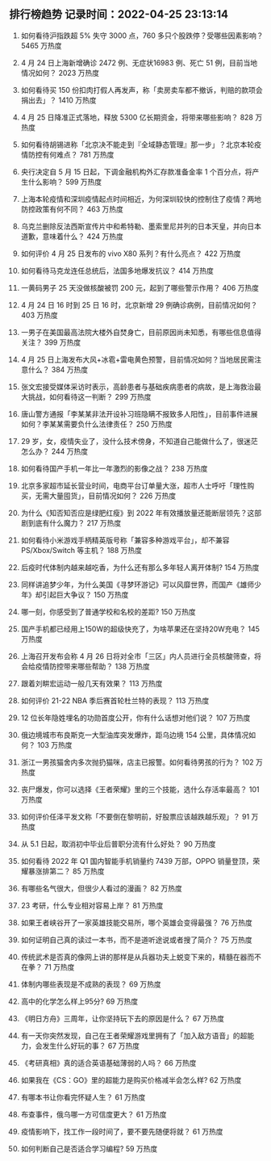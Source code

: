 
## 排行榜趋势 记录时间：2022-04-25 23:13:14
  
  1. 如何看待沪指跌超 5% 失守 3000 点，760 多只个股跌停？受哪些因素影响？ 5465 万热度
    
  2. 4 月 24 日上海新增确诊 2472 例、无症状16983 例、死亡 51 例，目前当地情况如何？ 2023 万热度
    
  3. 如何看待买 150 份扣肉打假人再发声，称「卖房卖车都不撤诉，判赔的款项会捐出去」？ 1410 万热度
    
  4. 4 月 25 日降准正式落地，释放 5300 亿长期资金，将带来哪些影响？ 828 万热度
    
  5. 如何看待胡锡进称「北京决不能走到『全域静态管理』那一步」？北京本轮疫情防控有何难点？ 781 万热度
    
  6. 央行决定自 5 月 15 日起，下调金融机构外汇存款准备金率 1 个百分点，将产生什么影响？ 599 万热度
    
  7. 上海本轮疫情和深圳疫情起点时间相近，为何深圳较快的控制住了疫情？两地防控政策有何不同？ 463 万热度
    
  8. 乌克兰删除反法西斯宣传片中和希特勒、墨索里尼并列的日本天皇，并向日本道歉，意味着什么？ 424 万热度
    
  9. 如何评价 4 月 25 日发布的 vivo X80 系列？有什么亮点？ 422 万热度
    
  10. 如何看待马克龙连任总统后，法国多地爆发抗议？ 414 万热度
    
  11. 一黄码男子 25 天没做核酸被罚 200 元，起到了哪些警示作用？ 406 万热度
    
  12. 4 月 24 日 16 时到 25 日 16 时，北京新增 29 例确诊病例，目前情况如何？ 403 万热度
    
  13. 一男子在美国最高法院大楼外自焚身亡，目前原因尚未知悉，有哪些信息值得关注？ 399 万热度
    
  14. 4 月 25 日上海发布大风+冰雹+雷电黄色预警，目前情况如何？当地居民需注意什么？ 384 万热度
    
  15. 张文宏接受媒体采访时表示，高龄患者与基础疾病患者的病故，是上海救治最大挑战，如何看待这一判断？ 299 万热度
    
  16. 唐山警方通报「李某某非法开设补习班隐瞒不报致多人阳性」，目前事件进展如何？李某某需要负什么法律责任？ 250 万热度
    
  17. 29 岁，女，疫情失业了，没什么技术傍身，不知道自己能做什么了，很迷茫怎么办？ 244 万热度
    
  18. 如何看待国产手机一年比一年激烈的影像之战？ 238 万热度
    
  19. 北京多家超市延长营业时间，电商平台订单量大涨，超市人士呼吁「理性购买，无需大量囤货」，目前情况如何？ 226 万热度
    
  20. 为什么《知否知否应是绿肥红瘦》到 2022 年有效播放量还能断层领先？这部剧到底有什么魔力？ 217 万热度
    
  21. 如何看待小米游戏手柄精英版号称「兼容多种游戏平台」，却不兼容 PS/Xbox/Switch 等主机？ 188 万热度
    
  22. 后疫时代体制内越来越吃香，为什么还有那么多年轻人离开体制? 154 万热度
    
  23. 同样讲追梦少年，为什么美国《寻梦环游记》可以风靡世界，而国产《雄师少年》却引起巨大争议？ 150 万热度
    
  24. 哪一刻，你感受到了普通学校和名校的差距? 150 万热度
    
  25. 国产手机都已经用上150W的超级快充了，为啥苹果还在坚持20W充电？ 145 万热度
    
  26. 上海召开发布会称 4 月 26 日将对全市「三区」内人员进行全员核酸筛查，将会给疫情防控带来哪些帮助？ 138 万热度
    
  27. 跟着刘畊宏运动一般几天有效果？ 113 万热度
    
  28. 如何评价 21-22 NBA 季后赛首轮杜兰特的表现？ 113 万热度
    
  29. 12 位长年隐姓埋名的功勋首度公开，你有什么话想对他们说？ 107 万热度
    
  30. 俄边境城市布良斯克一大型油库突发爆炸，距乌边境 154 公里，具体情况如何？ 103 万热度
    
  31. 浙江一男孩猫舍内多次抛扔猫咪，店主已报警。如何看待男孩的行为？ 102 万热度
    
  32. 丧尸爆发，你可以选择《王者荣耀》里的三个技能，选什么存活率最高？ 101 万热度
    
  33. 如何评价任泽平发文称「不要倒在黎明前，好股票应该越跌越乐观」？ 91 万热度
    
  34. 从 5.1 日起，取消初中毕业后普职分流有什么好处？ 90 万热度
    
  35. 如何看待 2022 年 Q1 国内智能手机销量约 7439 万部，OPPO 销量登顶，荣耀暴涨排第二？ 85 万热度
    
  36. 有哪些名气很大，但很少人看过的漫画？ 82 万热度
    
  37. 23 考研，什么专业相对容易上岸？ 81 万热度
    
  38. 如果王者峡谷开了一家英雄技能交易所，哪个英雄会变得最强？ 76 万热度
    
  39. 如何证明自己真的读过一本书，而不是道听途说或者搜了简介？ 75 万热度
    
  40. 传统武术是否真的像网上讲的那样是从兵器功夫上蜕变下来的，精髓在器而不在拳？ 71 万热度
    
  41. 体制内哪些表现是不成熟的表现？ 69 万热度
    
  42. 高中的化学怎么样上95分? 69 万热度
    
  43. 《明日方舟》三周年，让你坚持玩下去的原因是什么？ 67 万热度
    
  44. 有一天你突然发现，自己在王者荣耀游戏里拥有了「加入敌方语音」的超能力，会发生什么好玩的事？ 67 万热度
    
  45. 《考研真相》真的适合英语基础薄弱的人吗？ 66 万热度
    
  46. 如果我在《CS：GO》里的超能力是购买价格减半会怎么样? 62 万热度
    
  47. 有哪本书让你看完怀疑人生？ 61 万热度
    
  48. 布查事件，俄乌哪一方可信度更大？ 61 万热度
    
  49. 疫情影响下，找工作一段时间了，要不要先随便将就？ 61 万热度
    
  50. 如何判断自己是否适合学习编程? 59 万热度
    